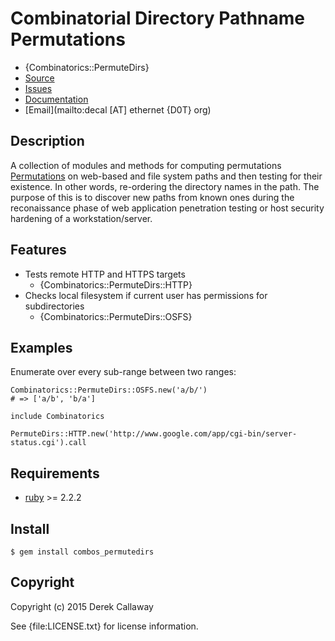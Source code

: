 # Combinatorial Directory Pathname Permutations

* {Combinatorics::PermuteDirs}
* [Source](https://github.com/decal/combos_permutedirs)
* [Issues](https://github.com/decal/combos_permutedirs/issues)
* [Documentation](http://rubydoc.info/gems/combos_permutedirs)
* [Email](mailto:decal [AT] ethernet {D0T} org)

## Description

A collection of modules and methods for computing permutations
[Permutations](http://en.wikipedia.org/wiki/Permutations) on web-based and file
system paths and then testing for their existence. In other words, re-ordering
the directory names in the path. The purpose of this is to discover new paths
from known ones during the reconaissance phase of web application penetration 
testing or host security hardening of a workstation/server.

## Features

* Tests remote HTTP and HTTPS targets 
  * {Combinatorics::PermuteDirs::HTTP}
* Checks local filesystem if current user has permissions for subdirectories 
  * {Combinatorics::PermuteDirs::OSFS}

## Examples

Enumerate over every sub-range between two ranges:

    Combinatorics::PermuteDirs::OSFS.new('a/b/')
    # => ['a/b', 'b/a']

    include Combinatorics

    PermuteDirs::HTTP.new('http://www.google.com/app/cgi-bin/server-status.cgi').call

## Requirements

* [ruby](http://www.ruby-lang.org/) >= 2.2.2

## Install

    $ gem install combos_permutedirs

## Copyright

Copyright (c) 2015 Derek Callaway

See {file:LICENSE.txt} for license information.
